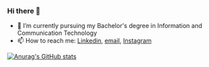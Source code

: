 ### Hi there 👋

<!--
**MehirWolde/MehirWolde** is a ✨ _special_ ✨ repository because its `README.md` (this file) appears on your GitHub profile.

Here are some ideas to get you started:-->

- 🔭 I’m currently pursuing my Bachelor's degree in Information and Communication Technology 
- 📫 How to reach me: [Linkedin](https://www.linkedin.com/in/mehir-wolde-222b98191/), [email](woldemehir@gmail.com), [Instagram](jhfhkhdkl)


[![Anurag's GitHub stats](https://github-readme-stats.vercel.app/api?username=MehirWolde)](https://github.com/anuraghazra/github-readme-stats)
